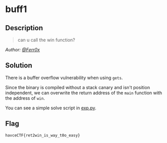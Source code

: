 # buff1
## Description
> can u call the win function?

*Author: [@Ferr0x](https://github.com/Ferr0x)*
## Solution
There is a buffer overflow vulnerability when using `gets`.

Since the binary is compiled without a stack canary and isn't position independent,
we can overwrite the return address of the `main` function with the address of `win`.

You can see a simple solve script in [exp.py](exp.py). 

## Flag
`havceCTF{ret2win_is_way_t0o_easy}`

